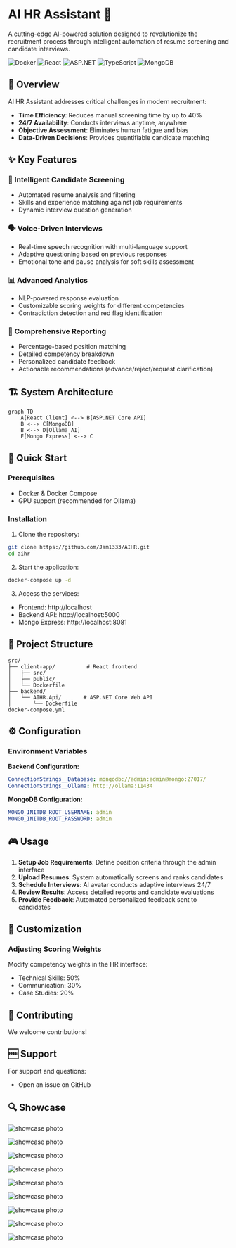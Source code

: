 # AI HR Assistant 🤖

A cutting-edge AI-powered solution designed to revolutionize the recruitment process through intelligent automation of resume screening and candidate interviews.

![Docker](https://img.shields.io/badge/Docker-Compose-blue?style=flat&logo=docker)
![React](https://img.shields.io/badge/React-18.x-blue?style=flat&logo=react)
![ASP.NET](https://img.shields.io/badge/ASP.NET_Core-9.0-purple?style=flat&logo=dotnet)
![TypeScript](https://img.shields.io/badge/TypeScript-5.x-blue?style=flat&logo=typescript)
![MongoDB](https://img.shields.io/badge/MongoDB-7.x-green?style=flat&logo=mongodb)

## 🌟 Overview

AI HR Assistant addresses critical challenges in modern recruitment:
- **Time Efficiency**: Reduces manual screening time by up to 40%
- **24/7 Availability**: Conducts interviews anytime, anywhere
- **Objective Assessment**: Eliminates human fatigue and bias
- **Data-Driven Decisions**: Provides quantifiable candidate matching

## ✨ Key Features

### 🎯 Intelligent Candidate Screening
- Automated resume analysis and filtering
- Skills and experience matching against job requirements
- Dynamic interview question generation

### 🗣️ Voice-Driven Interviews
- Real-time speech recognition with multi-language support
- Adaptive questioning based on previous responses
- Emotional tone and pause analysis for soft skills assessment

### 📊 Advanced Analytics
- NLP-powered response evaluation
- Customizable scoring weights for different competencies
- Contradiction detection and red flag identification

### 📝 Comprehensive Reporting
- Percentage-based position matching
- Detailed competency breakdown
- Personalized candidate feedback
- Actionable recommendations (advance/reject/request clarification)

## 🏗️ System Architecture

```mermaid
graph TD
    A[React Client] <--> B[ASP.NET Core API]
    B <--> C[MongoDB]
    B <--> D[Ollama AI]
    E[Mongo Express] <--> C
```

## 🚀 Quick Start

### Prerequisites
- Docker & Docker Compose
- GPU support (recommended for Ollama)

### Installation

1. Clone the repository:
```bash
git clone https://github.com/Jam1333/AIHR.git
cd aihr
```

2. Start the application:
```bash
docker-compose up -d
```

3. Access the services:
- Frontend: http://localhost
- Backend API: http://localhost:5000
- Mongo Express: http://localhost:8081

## 📁 Project Structure

```
src/
├── client-app/          # React frontend
│   ├── src/
│   ├── public/
│   └── Dockerfile
├── backend/
│   └── AIHR.Api/       # ASP.NET Core Web API
│       └── Dockerfile
docker-compose.yml
```

## ⚙️ Configuration

### Environment Variables

**Backend Configuration:**
```yaml
ConnectionStrings__Database: mongodb://admin:admin@mongo:27017/
ConnectionStrings__Ollama: http://ollama:11434
```

**MongoDB Configuration:**
```yaml
MONGO_INITDB_ROOT_USERNAME: admin
MONGO_INITDB_ROOT_PASSWORD: admin
```

## 🎮 Usage

1. **Setup Job Requirements**: Define position criteria through the admin interface
2. **Upload Resumes**: System automatically screens and ranks candidates
3. **Schedule Interviews**: AI avatar conducts adaptive interviews 24/7
4. **Review Results**: Access detailed reports and candidate evaluations
5. **Provide Feedback**: Automated personalized feedback sent to candidates

## 🔧 Customization

### Adjusting Scoring Weights
Modify competency weights in the HR interface:
- Technical Skills: 50%
- Communication: 30%
- Case Studies: 20%

## 🤝 Contributing

We welcome contributions!

## 🆓 Support

For support and questions:
- Open an issue on GitHub

## 🔍 Showcase

![showcase photo](/img/home.jpg)

![showcase photo](/img/profile.jpg)

![showcase photo](/img/vacancies.jpg)

![showcase photo](/img/create-vacancy.jpg)

![showcase photo](/img/vacancy.jpg)

![showcase photo](/img/create-analysis.jpg)

![showcase photo](/img/analysis.jpg)

![showcase photo](/img/create-interview.jpg)

![showcase photo](/img/interview.jpg)
